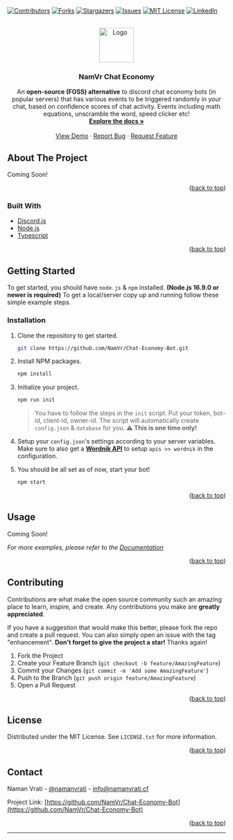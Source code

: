 <div id="top"></div>

<!-- PROJECT SHIELDS -->
<!--
*** I'm using markdown "reference style" links for readability.
*** Reference links are enclosed in brackets [ ] instead of parentheses ( ).
*** See the bottom of this document for the declaration of the reference variables
*** for contributors-url, forks-url, etc. This is an optional, concise syntax you may use.
*** https://www.markdownguide.org/basic-syntax/#reference-style-links
-->

[![Contributors][contributors-shield]][contributors-url]
[![Forks][forks-shield]][forks-url]
[![Stargazers][stars-shield]][stars-url]
[![Issues][issues-shield]][issues-url]
[![MIT License][license-shield]][license-url]
[![LinkedIn][linkedin-shield]][linkedin-url]

<!-- PROJECT LOGO -->
<br />
<div align="center">
  <a href="https://github.com/NamVr/Chat-Economy-Bot">
    <img src="https://avatars.githubusercontent.com/u/48354248" alt="Logo" width="80" height="80">
  </a>

<h3 align="center">NamVr Chat Economy</h3>

  <p align="center">
    An <b>open-source (FOSS) alternative</b> to discord chat economy bots (in popular servers) that has various events to be triggered randomly in your chat, based on confidence scores of chat activity. Events including math equations, unscramble the word, speed clicker etc!
    <br />
    <a href="https://github.com/NamVr/Chat-Economy-Bot"><strong>Explore the docs »</strong></a>
    <br />
    <br />
    <a href="https://github.com/NamVr/Chat-Economy-Bot">View Demo</a>
    ·
    <a href="https://github.com/NamVr/Chat-Economy-Bot/issues">Report Bug</a>
    ·
    <a href="https://github.com/NamVr/Chat-Economy-Bot/issues">Request Feature</a>
  </p>
</div>

<!-- TABLE OF CONTENTS -->
<!--<details>
  <summary>Table of Contents</summary>
  <ol>
    <li>
      <a href="#about-the-project">About The Project</a>
      <ul>
        <li><a href="#built-with">Built With</a></li>
      </ul>
    </li>
    <li>
      <a href="#getting-started">Getting Started</a>
      <ul>
        <li><a href="#prerequisites">Prerequisites</a></li>
        <li><a href="#installation">Installation</a></li>
      </ul>
    </li>
    <li><a href="#usage">Usage</a></li>
    <li><a href="#roadmap">Roadmap</a></li>
    <li><a href="#contributing">Contributing</a></li>
    <li><a href="#license">License</a></li>
    <li><a href="#contact">Contact</a></li>
    <li><a href="#acknowledgments">Acknowledgments</a></li>
  </ol>
</details>


-->
<!-- ABOUT THE PROJECT -->

## About The Project

<!--[![Product Name Screen Shot][product-screenshot]](https://example.com)-->

Coming Soon!

<p align="right">(<a href="#top">back to top</a>)</p>

### Built With

- [Discord.js](https://discord.js.org/#/)
- [Node.js](https://nodejs.org/)
- [Typescript](https://www.typescriptlang.org/)

<p align="right">(<a href="#top">back to top</a>)</p>

<!-- GETTING STARTED -->

## Getting Started

To get started, you should have `node.js` & `npm` installed. **(Node.js 16.9.0 or newer is required)**
To get a local/server copy up and running follow these simple example steps.

### Installation

1. Clone the repository to get started.
   ```sh
   git clone https://github.com/NamVr/Chat-Economy-Bot.git
   ```
2. Install NPM packages.
   ```sh
   npm install
   ```
3. Initialize your project.

   ```sh
   npm run init
   ```

   > You have to follow the steps in the `init` script. Put your token, bot-id, client-id, owner-id. The script will automatically create `config.json` & `database` for you. **:warning: This is one time only!**

4. Setup your `config.json`'s settings according to your server variables. Make sure to also get a **[Wordnik API](https://developer.wordnik.com/docs)** to setup `apis >> wordnik` in the configuration.
5. You should be all set as of now, start your bot!
   ```sh
   npm start
   ```

<p align="right">(<a href="#top">back to top</a>)</p>

<!-- USAGE EXAMPLES -->

## Usage

Coming Soon!

_For more examples, please refer to the [Documentation](https://example.com)_

<p align="right">(<a href="#top">back to top</a>)</p>

<!-- ROADMAP -->
<!--## Roadmap

- [ ] Feature 1
- [ ] Feature 2
- [ ] Feature 3
    - [ ] Nested Feature

See the [open issues](https://github.com/NamVr/Chat-Economy-Bot/issues) for a full list of proposed features (and known issues).

<p align="right">(<a href="#top">back to top</a>)</p>


-->
<!-- CONTRIBUTING -->

## Contributing

Contributions are what make the open source community such an amazing place to learn, inspire, and create. Any contributions you make are **greatly appreciated**.

If you have a suggestion that would make this better, please fork the repo and create a pull request. You can also simply open an issue with the tag "enhancement".
**Don't forget to give the project a star!** Thanks again!

1. Fork the Project
2. Create your Feature Branch (`git checkout -b feature/AmazingFeature`)
3. Commit your Changes (`git commit -m 'Add some AmazingFeature'`)
4. Push to the Branch (`git push origin feature/AmazingFeature`)
5. Open a Pull Request

<p align="right">(<a href="#top">back to top</a>)</p>

<!-- LICENSE -->

## License

Distributed under the MIT License. See `LICENSE.txt` for more information.

<p align="right">(<a href="#top">back to top</a>)</p>

<!-- CONTACT -->

## Contact

Naman Vrati - [@namanvrati](https://twitter.com/namanvrati) - info@namanvrati.cf

Project Link: [https://github.com/NamVr/Chat-Economy-Bot](https://github.com/NamVr/Chat-Economy-Bot)

<p align="right">(<a href="#top">back to top</a>)</p>

<!-- ACKNOWLEDGMENTS -->
<!--## Acknowledgments

* []()
* []()
* []()

<p align="right">(<a href="#top">back to top</a>)</p>


-->
<!-- MARKDOWN LINKS & IMAGES -->
<!-- https://www.markdownguide.org/basic-syntax/#reference-style-links -->

[contributors-shield]: https://img.shields.io/github/contributors/NamVr/Chat-Economy-Bot.svg?style=for-the-badge
[contributors-url]: https://github.com/NamVr/Chat-Economy-Bot/graphs/contributors
[forks-shield]: https://img.shields.io/github/forks/NamVr/Chat-Economy-Bot.svg?style=for-the-badge
[forks-url]: https://github.com/NamVr/Chat-Economy-Bot/network/members
[stars-shield]: https://img.shields.io/github/stars/NamVr/Chat-Economy-Bot.svg?style=for-the-badge
[stars-url]: https://github.com/NamVr/Chat-Economy-Bot/stargazers
[issues-shield]: https://img.shields.io/github/issues/NamVr/Chat-Economy-Bot.svg?style=for-the-badge
[issues-url]: https://github.com/NamVr/Chat-Economy-Bot/issues
[license-shield]: https://img.shields.io/github/license/NamVr/Chat-Economy-Bot.svg?style=for-the-badge
[license-url]: https://github.com/NamVr/Chat-Economy-Bot/blob/master/LICENSE.txt
[linkedin-shield]: https://img.shields.io/badge/-LinkedIn-black.svg?style=for-the-badge&logo=linkedin&colorB=555
[linkedin-url]: https://linkedin.com/in/namanvrati
[product-screenshot]: images/screenshot.png

---
